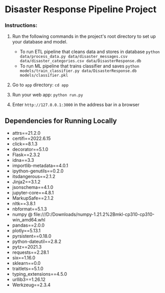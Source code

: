 # Disaster Response Pipeline Project

### Instructions:
1. Run the following commands in the project's root directory to set up your database and model.

    - To run ETL pipeline that cleans data and stores in database
        `python data/process_data.py data/disaster_messages.csv data/disaster_categories.csv data/DisasterResponse.db`
    - To run ML pipeline that trains classifier and saves
        `python models/train_classifier.py data/DisasterResponse.db models/classifier.pkl`

2. Go to `app` directory: `cd app`

3. Run your web app: `python run.py`

4. Enter `http://127.0.0.1:3000` in the address bar in a browser

## Dependencies for Running Locally

* attrs==21.2.0
* certifi==2022.6.15
* click==8.1.3
* decorator==5.1.0
* Flask==2.3.2
* idna==3.3
* importlib-metadata==4.0.1
* ipython-genutils==0.2.0
* itsdangerous==2.1.2
* Jinja2==3.1.2
* jsonschema==4.1.0
* jupyter-core==4.8.1
* MarkupSafe==2.1.2
* nltk==3.8.1
* nbformat==5.1.3
* numpy @ file:///D:/Downloads/numpy-1.21.2%2Bmkl-cp310-cp310-win_amd64.whl
* pandas==2.0.0
* plotly==5.13.1
* pyrsistent==0.18.0
* python-dateutil==2.8.2
* pytz==2021.3
* requests==2.28.1
* six==1.16.0
* sklearn==0.0
* traitlets==5.1.0
* typing_extensions==4.5.0
* urllib3==1.26.12
* Werkzeug==2.3.4
